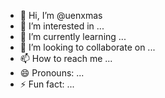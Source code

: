 - 👋 Hi, I’m @uenxmas
- 👀 I’m interested in ...
- 🌱 I’m currently learning ...
- 💞️ I’m looking to collaborate on ...
- 📫 How to reach me ...
- 😄 Pronouns: ...
- ⚡ Fun fact: ...

<!---
uenxmas/uenxmas is a ✨ special ✨ repository because its `README.md` (this file) appears on your GitHub profile.
You can click the Preview link to take a look at your changes.
--->
